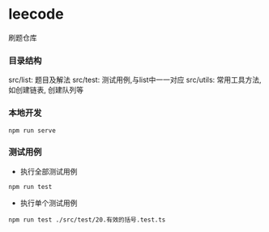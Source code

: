 # leecode

刷题仓库

### 目录结构
src/list: 题目及解法
src/test: 测试用例,与list中一一对应
src/utils: 常用工具方法,如创建链表, 创建队列等

### 本地开发

```
npm run serve
```

### 测试用例

- 执行全部测试用例
```
npm run test
```
- 执行单个测试用例

```
npm run test ./src/test/20.有效的括号.test.ts
```
